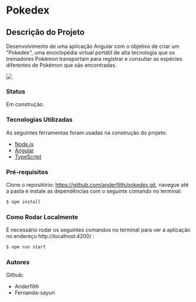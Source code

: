 # Pokedex

## Descrição do Projeto
Desenvolvimento de uma aplicação Angular com o objetivo de criar um "Pokedex", uma enciclopédia virtual portátil de alta tecnologia que os treinadores Pokémon transportam para registrar e consultar as espécies diferentes de Pokémon que são encontradas.

![](https://github.com/fernanda-sayuri/pokedex/img/Screenshot_1.png)

### Status
Em construção.

### Tecnologias Utilizadas
As seguintes ferramentas foram usadas na construção do projeto:
- [Node.js](https://nodejs.org/en/)
- [Angular](https://angular.io//)
- [TypeScript](https://www.typescriptlang.org/)

### Pré-requisitos
Clone o repositório: https://github.com/anderfilth/pokedex.git, navegue até a pasta e instale as dependências com o seguinte comando no terminal:
```sh
$ npm install
```

### Como Rodar Localmente
É necessário rodar os seguintes comandos no terminal para ver a aplicação no endereço http://localhost:4200/ :
```sh
$ npm run start
```

### Autores
Github:
- Anderfilth
- Fernanda-sayuri
